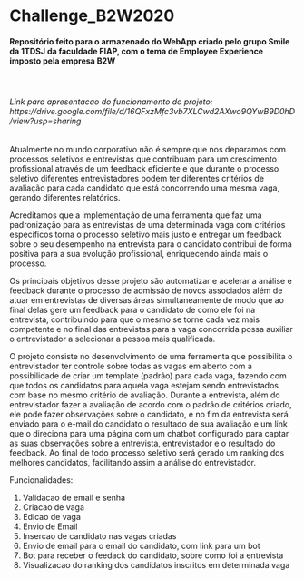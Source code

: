 # Challenge_B2W2020
<h4><b>Repositório feito para o armazenado do WebApp criado pelo grupo Smile da 1TDSJ da faculdade FIAP, com o tema de Employee Experience imposto pela empresa B2W</b></h4><br>
<h6>Link para apresentacao do funcionamento do projeto: <a> https://drive.google.com/file/d/16QFxzMfc3vb7XLCwd2AXwo9QYwB9D0hD/view?usp=sharing </a> </h6>
Atualmente no mundo corporativo não é sempre que nos deparamos com processos seletivos e entrevistas que contribuam para um crescimento profissional através de
um feedback eficiente e que durante o processo seletivo diferentes entrevistadores
podem ter diferentes critérios de avaliação para cada candidato que está concorrendo
uma mesma vaga, gerando diferentes relatórios.<br>

Acreditamos que a implementação de uma ferramenta que faz uma padronização
para as entrevistas de uma determinada vaga com critérios específicos torna o
processo seletivo mais justo e entregar um feedback sobre o seu desempenho na
entrevista para o candidato contribui de forma positiva para a sua evolução
profissional, enriquecendo ainda mais o processo.<br>

Os principais objetivos desse projeto são automatizar e acelerar a análise e
feedback durante o processo de admissão de novos associados além de atuar em
entrevistas de diversas áreas simultaneamente de modo que ao final delas gere um
feedback para o candidato de como ele foi na entrevista, contribuindo para que o
mesmo se torne cada vez mais competente e no final das entrevistas para a vaga
concorrida possa auxiliar o entrevistador a selecionar a pessoa mais qualificada.<br>

O projeto consiste no desenvolvimento de uma ferramenta que possibilita o
entrevistador ter controle sobre todas as vagas em aberto com a possibilidade de criar
um template (padrão) para cada vaga, fazendo com que todos os candidatos para
aquela vaga estejam sendo entrevistados com base no mesmo critério de avaliação.
Durante a entrevista, além do entrevistador fazer a avaliação de acordo com o padrão
de critérios criado, ele pode fazer observações sobre o candidato, e no fim da
entrevista será enviado para o e-mail do candidato o resultado de sua avaliação e um
link que o direciona para uma página com um chatbot configurado para captar as suas
observações sobre a entrevista, entrevistador e o resultado do feedback. Ao final de
todo processo seletivo será gerado um ranking dos melhores candidatos, facilitando
assim a análise do entrevistador.

Funcionalidades: 
  <ol>
    <li> Validacao de email e senha </li>
    <li> Criacao de vaga </li>
    <li> Edicao de vaga </li>
    <li> Envio de Email </li>
    <li> Insercao de candidato nas vagas criadas </li>
    <li> Envio de email para o email do candidato, com link para um bot </li>
    <li> Bot para receber o feedack do candidato, sobre como foi a entrevista  </li>
    <li> Visualizacao do ranking dos candidatos inscritos em determinada vaga </li>
  </ol>
